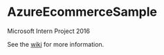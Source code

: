 # AzureEcommerceSample
Microsoft Intern Project 2016

See the [wiki](https://github.com/rebekahHess/AzureEcommerceSample/wiki) for more information.
